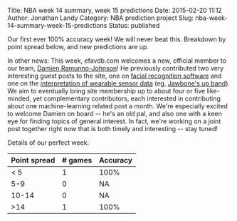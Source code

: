 Title: NBA week 14 summary, week 15 predictions
Date: 2015-02-20 11:12
Author: Jonathan Landy
Category: NBA prediction project
Slug: nba-week-14-summary-week-15-predictions
Status: published

Our first ever 100% accuracy week! We will never beat this. Breakdown by point spread below, and new predictions are up.

In other news: This week, efavdb.com welcomes a new, official member to our team, [Damien Ramunno-Johnson](http://efavdb.github.io/authors)! He previously contributed two very interesting guest posts to the site, one on [facial recognition software](http://efavdb.github.io/machine-learning-for-facial-recognition-3) and one on the [interpretation of wearable sensor data](http://efavdb.github.io/machine-learning-with-wearable-sensors) (eg, [Jawbone's up band](https://jawbone.com/)). We aim to eventually bring site membership up to about four or five like-minded, yet complementary contributors, each interested in contributing about one machine-learning related post a month. We're especially excited to welcome Damien on board -- he's an old pal, and also one with a keen eye for finding topics of general interest. In fact, we're working on a joint post together right now that is both timely and interesting -- stay tuned!

Details of our perfect week:

| Point spread | # games | Accuracy |
| -- | -- | -- |
| < 5 | 1 | 100% |
| 5-9 | 0 | NA |
| 10-14 | 0 | NA |
| >14 | 1 | 100% |